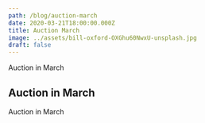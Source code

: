 ```yaml
---
path: /blog/auction-march
date: 2020-03-21T18:00:00.000Z
title: Auction March
image: ../assets/bill-oxford-OXGhu60NwxU-unsplash.jpg
draft: false
---
```


Auction in March

<!-- end -->

## Auction in March

Auction in March
